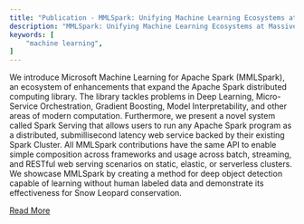 ```yaml
---
title: "Publication - MMLSpark: Unifying Machine Learning Ecosystems at Massive Scales"
description: "MMLSpark: Unifying Machine Learning Ecosystems at Massive Scales"
keywords: [
	"machine learning",
]
---
```


We introduce Microsoft Machine Learning for Apache Spark (MMLSpark), an ecosystem of enhancements that expand the Apache Spark distributed computing library. The library tackles problems in Deep Learning, Micro-Service Orchestration, Gradient Boosting, Model Interpretability, and other areas of modern computation. <!--truncate--> Furthermore, we present a novel system called Spark Serving that allows users to run any Apache Spark program as a distributed, submillisecond latency web service backed by their existing Spark Cluster. All MMLSpark contributions have the same API to enable simple composition across frameworks and usage across batch, streaming, and RESTful web serving scenarios on static, elastic, or serverless clusters. We showcase MMLSpark by creating a method for deep object detection capable of learning without human labeled data and demonstrate its effectiveness for Snow Leopard conservation.

[Read More](https://www.microsoft.com/en-us/research/publication/mmlspark-unifying-machine-learning-ecosystems-at-massive-scales/)
